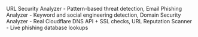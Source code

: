 URL Security Analyzer - Pattern-based threat detection,
Email Phishing Analyzer - Keyword and social engineering detection,
Domain Security Analyzer - Real Cloudflare DNS API + SSL checks,
URL Reputation Scanner - Live phishing database lookups
